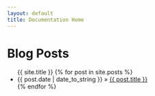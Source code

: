 ```yaml
---
layout: default
title: Documentation Home
---
```


<div id="home">
  <h1>Blog Posts</h1>
  <ul class="posts">
  	{{ site.title }}
    {% for post in site.posts %}
      <li><span>{{ post.date | date_to_string }}</span> &raquo; <a href="{{ post.url }}">{{ post.title }}</a></li>
    {% endfor %}
  </ul>
</div>